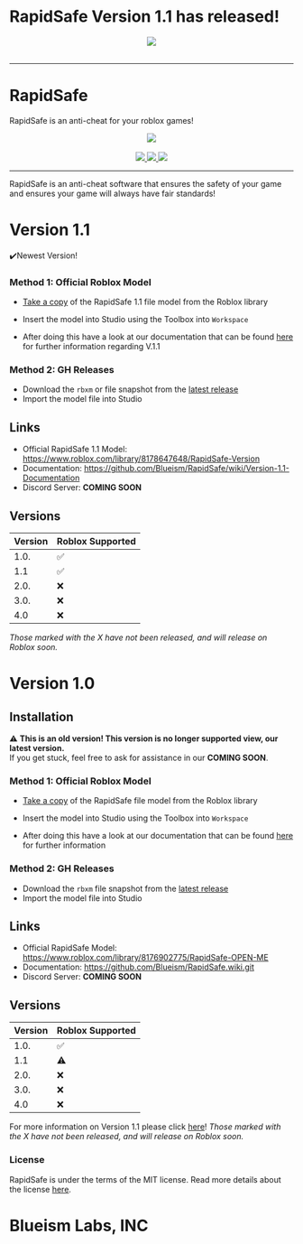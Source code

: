 # **RapidSafe Version 1.1 has released!**

<div align="center">
    <img src="https://media.discordapp.net/attachments/914444713929605153/916891423809347644/explorer-icon-68.png"/>
<div>&nbsp;</div>
 </a>
</div>
<hr/>

# RapidSafe
RapidSafe is an anti-cheat for your roblox games!

<div align="center">
    <img src="https://media.discordapp.net/attachments/726371863370137661/916741309383983184/blueismlabs2.png?width=406&height=406"/>
<div>&nbsp;</div>
    <a href="https://www.roblox.com/library/8176902775/RapidSafe-OPEN-ME/">
        <img src="https://img.shields.io/static/v1?label=roblox&message=model&color=blue&logo=roblox&logoColor=white"/>
    </a>
    <a href="https://github.com/Blueism/RapidSafe/blob/master/LICENSE">
        <img src="https://img.shields.io/github/license/Blueism/RapidSafe"/>
    </a>
    <a href="https://github.com/Blueism/RapidSafe/releases/tag/roblox">
        <img src="https://img.shields.io/github/release/Blueism/RapidSafe?label=version"/>
    </a>
</div>
<hr/>
RapidSafe is an anti-cheat software that ensures the safety of your game and ensures your game will always have fair standards!

# Version 1.1

✔️Newest Version!

### Method 1: Official Roblox Model
* [Take a copy](https://www.roblox.com/library/8178647648/RapidSafe-Version) of the RapidSafe 1.1 file model from the Roblox library

* Insert the model into Studio using the Toolbox into `Workspace`

* After doing this have a look at our documentation that can be found [here](https://github.com/Blueism/RapidSafe/wiki/1.1-Setup) for further information regarding V.1.1

### Method 2: GH Releases

* Download the `rbxm` or file snapshot from the [latest release](https://github.com/Blueism/RapidSafe/releases/tag/roblox)
* Import the model file into Studio

## Links
* Official RapidSafe 1.1 Model: https://www.roblox.com/library/8178647648/RapidSafe-Version
* Documentation: https://github.com/Blueism/RapidSafe/wiki/Version-1.1-Documentation
* Discord Server: **COMING SOON**

## Versions
| Version | Roblox Supported        |
| ------- | ------------------ |
| 1.0.  | ✅ |
| 1.1    | ✅ |               
| 2.0.   | ❌                |
| 3.0.   | ❌ |
| 4.0   | ❌                |

*Those marked with the X have not been released, and will release on Roblox soon.*


# Version 1.0 

## Installation

:warning: **This is an old version! This version is no longer supported view, our latest version.**
<br>If you get stuck, feel free to ask for assistance in our **COMING SOON**.

### Method 1: Official Roblox Model
* [Take a copy](https://www.roblox.com/library/8176902775/RapidSafe-OPEN-ME) of the RapidSafe file model from the Roblox library

* Insert the model into Studio using the Toolbox into `Workspace`

* After doing this have a look at our documentation that can be found [here](https://github.com/Blueism/RapidSafe.wiki.git) for further information

### Method 2: GH Releases

* Download the `rbxm` file snapshot from the [latest release](https://github.com/Blueism/RapidSafe/releases/tag/roblox)
* Import the model file into Studio

## Links
* Official RapidSafe Model: https://www.roblox.com/library/8176902775/RapidSafe-OPEN-ME
* Documentation: https://github.com/Blueism/RapidSafe.wiki.git
* Discord Server: **COMING SOON**

## Versions
| Version | Roblox Supported        |
| ------- | ------------------ |
| 1.0.  | ✅ |
| 1.1    | :warning: |               
| 2.0.   | ❌                |
| 3.0.   | ❌ |
| 4.0   | ❌                |

For more information on Version 1.1 please click [here](https://github.com/Blueism/RapidSafe/wiki)!
*Those marked with the X have not been released, and will release on Roblox soon.*

### License

RapidSafe is under the terms of the MIT license. Read more details about the license [here](https://github.com/Blueism/RapidSafe/blob/master/LICENSE).

# Blueism Labs, INC
